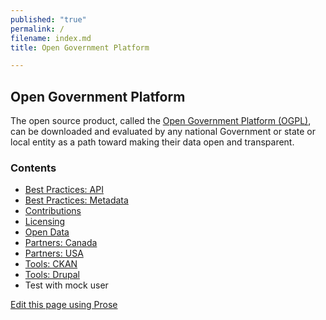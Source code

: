 ```yaml
---
published: "true"
permalink: /
filename: index.md
title: Open Government Platform

---
```


## Open Government Platform

The open source product, called the [Open Government Platform (OGPL)](http://www.opengovplatform.org/ "Open Government Platform"), can be downloaded and evaluated by any national Government or state or local entity as a path toward making their data open and transparent.

### Contents ###

- [Best Practices: API](/best_practices/apis.html)
- [Best Practices: Metadata](/best_practices/metadata.html)
- [Contributions](/contributions/contributions.html)
- [Licensing](/licensing/licenses.html)
- [Open Data](/open_data/open_data.html)
- [Partners: Canada](/partners/canada.html)
- [Partners: USA](/partners/usa.html)
- [Tools: CKAN](/tools/ckan.html)
- [Tools: Drupal](/tools/drupal.html)
- Test with mock user

[Edit this page using Prose](http://prose.io/#ogpl/ogpl.github.io/edit/master/index.md "Edit")
